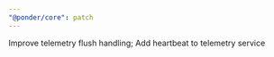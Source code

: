 ```yaml
---
"@ponder/core": patch
---
```


Improve telemetry flush handling; Add heartbeat to telemetry service
